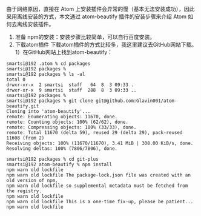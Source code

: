由于网络原因，直接在 Atom 上安装插件会异常的慢（基本无法安装成功），因此采用离线安装的方式，本文通过 atom-beautify 插件的安装步骤来介绍 Atom 如何去离线安装插件。

1. 准备
npm的安装：安装步骤比较简单，可以自行百度安装。
2. 下载atom插件
下载atom插件的方式比较多，我这里建议去GitHub网站下载。
1）在GitHub网站上找到atom-beautify：



```
smartsi@192 .atom % cd packages
smartsi@192 packages %
smartsi@192 packages % ls -al
total 0
drwxr-xr-x  2 smartsi  staff   64  8  3 09:33 .
drwxr-xr-x  9 smartsi  staff  288  8  3 09:33 ..
smartsi@192 packages %
smartsi@192 packages % git clone git@github.com:Glavin001/atom-beautify.git
Cloning into 'atom-beautify'...
remote: Enumerating objects: 11670, done.
remote: Counting objects: 100% (62/62), done.
remote: Compressing objects: 100% (33/33), done.
remote: Total 11670 (delta 59), reused 29 (delta 29), pack-reused 11608 (from 2)
Receiving objects: 100% (11670/11670), 3.41 MiB | 308.00 KiB/s, done.
Resolving deltas: 100% (7806/7806), done.
```

```
smartsi@192 packages % cd git-plus
smartsi@192 atom-beautify % npm install
npm warn old lockfile
npm warn old lockfile The package-lock.json file was created with an old version of npm,
npm warn old lockfile so supplemental metadata must be fetched from the registry.
npm warn old lockfile
npm warn old lockfile This is a one-time fix-up, please be patient...
npm warn old lockfile
```
